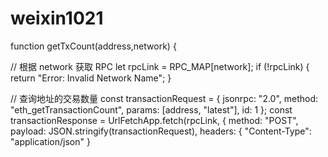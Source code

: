 # weixin1021

function getTxCount(address,network) {
  
  // 根据 network 获取 RPC
  let rpcLink = RPC_MAP[network];
  if (!rpcLink) {
    return "Error: Invalid Network Name";
  }

  // 查询地址的交易数量
  const transactionRequest = {
    jsonrpc: "2.0",
    method: "eth_getTransactionCount",
    params: [address, "latest"],
    id: 1
  };
  const transactionResponse = UrlFetchApp.fetch(rpcLink, {
    method: "POST",
    payload: JSON.stringify(transactionRequest),
    headers: {
      "Content-Type": "application/json"
    }
